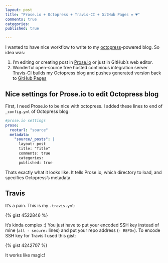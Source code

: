 ```yaml
---
layout: post
title: "Prose.io + Octopress + Travis-CI + GitHub Pages = ♥"
comments: true
categories: 
published: true

---
```


I wanted to have nice workflow to write to my [octopress](http://octopress.org)-powered blog. So idea was:

1. I’m editing or creating post in [Prose.io](http://prose.io) or just in GitHub’s web editor.
2. Wonderful open-source free hosted continious integration server [Travis-CI](https://travis-ci.org/) builds my Octopress blog and pushes generated version back to [GitHub Pages](http://pages.github.com/)


<!-- more -->

## Nice settings for Prose.io to edit Octopress blog

First, I need Prose.io to be nice with octopress. I added these lines to end of `_config.yml` of Octopress blog:

``` yaml
#prose.io settings
prose:
  rooturl: "source"
  metadata:
    "source/_posts": |
      layout: post
      title: "Title"
      comments: true
      categories: 
      published: true
```

Thats exactly what it looks like. It tells Prose.io, which directory to load, and specifies Octopress’s metadata.

## Travis

It’s a pain. This is my `.travis.yml`:

{% gist 4522846 %}

It’s kinda complex :) You just have to put your encoded SSH key instead of mine (`all - secure:` lines) and put your repo address (`- REPO=`). To encode SSH key for Travis I used this gist:

{% gist 4242707 %}

It works like magic!
